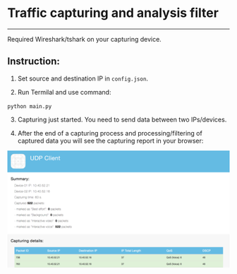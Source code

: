 

# Traffic capturing and analysis filter

---

[image1]: ./imgs/cap-report-example.png

Required Wireshark/tshark on your capturing device.

## Instruction:

1. Set source and destination IP in `config.json`.

2. Run Termilal and use command:

`python main.py`

3. Capturing just started. 
You need to send data between two IPs/devices.

4. After the end of a capturing process and processing/filtering of captured data 
you will see the capturing report in your browser:

![alt text][image1]
